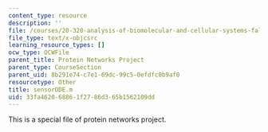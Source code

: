 ```yaml
---
content_type: resource
description: ''
file: /courses/20-320-analysis-of-biomolecular-and-cellular-systems-fall-2012/33fa462068861f2786d365b1562109dd_sensorODE.m
file_type: text/x-objcsrc
learning_resource_types: []
ocw_type: OCWFile
parent_title: Protein Networks Project
parent_type: CourseSection
parent_uid: 8b291e74-c7e1-69dc-99c5-0efdfc0b9af0
resourcetype: Other
title: sensorODE.m
uid: 33fa4620-6886-1f27-86d3-65b1562109dd
---
```

This is a special file of protein networks project.